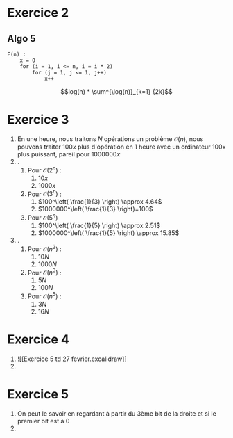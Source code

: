 # Exercice 2

## Algo 5

```
E(n) :
	x = 0
	for (i = 1, i <= n, i = i * 2)
		for (j = 1, j <= 1, j++)
			x++
```

$$log(n) * \sum^{\log(n)}_{k=1} {2k}$$
# Exercice 3

1. En une heure, nous traitons $N$ opérations un problème $\mathcal{O}(n)$, nous pouvons traiter $100x$ plus d'opération en 1 heure avec un ordinateur 100x plus puissant, pareil pour $1000000x$ 
2. .
	1. Pour $\mathcal{O}(2^n)$ :
		1. $10x$
		2. $1000x$
	2. Pour $\mathcal{O}(3^n)$ :
		1. $100^\left( \frac{1}{3} \right) \approx 4.64$
		2. $1000000^\left( \frac{1}{3} \right)=100$
	3. Pour $\mathcal{O}(5^n)$
		1. $100^\left( \frac{1}{5} \right) \approx 2.51$
		2. $1000000^\left( \frac{1}{5} \right) \approx 15.85$
3. .
	1. Pour $\mathcal{O}(n^2)$ :
		1. $10N$
		2. $1000N$
	2. Pour $\mathcal{O}(n^3)$ : 
		1. $5N$
		2. $100N$
	3. Pour $\mathcal{O}(n^5)$ :
		1. $3N$
		2. $16N$
# Exercice 4

1. ![[Exercice 5 td 27 fevrier.excalidraw]]
2. 
# Exercice 5

1. On peut le savoir en regardant à partir du 3ème bit de la droite et si le premier bit est à 0
2. 